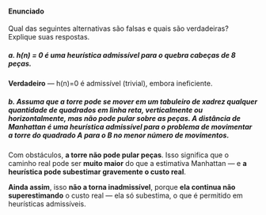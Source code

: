 #### Enunciado
Qual das seguintes alternativas são falsas e quais são verdadeiras? Explique suas respostas. 
##### a. h(n) = 0 é uma heurística admissível para o quebra cabeças de 8 peças. 

**Verdadeiro** — h(n)=0 é admissível (trivial), embora ineficiente.
##### b. Assuma que a torre pode se mover em um tabuleiro de xadrez qualquer quantidade de quadrados em linha reta, verticalmente ou horizontalmente, mas não pode pular sobre as peças. A distância de Manhattan é uma heurística admissível para o problema de movimentar a torre do quadrado A para o B no menor número de movimentos.

Com obstáculos, **a torre não pode pular peças**. Isso significa que o caminho real pode ser **muito maior** do que a estimativa Manhattan — e **a heurística pode subestimar gravemente o custo real**.

**Ainda assim**, isso **não a torna inadmissível**, porque **ela continua não superestimando** o custo real — ela só subestima, o que é permitido em heurísticas admissíveis.